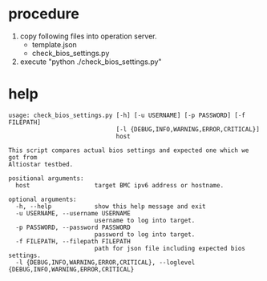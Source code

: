 # procedure
1. copy following files into operation server.
    * template.json
    * check_bios_settings.py
2. execute "python ./check_bios_settings.py"

# help
    usage: check_bios_settings.py [-h] [-u USERNAME] [-p PASSWORD] [-f FILEPATH]
                                  [-l {DEBUG,INFO,WARNING,ERROR,CRITICAL}]
                                  host
    
    This script compares actual bios settings and expected one which we got from
    Altiostar testbed.
    
    positional arguments:
      host                  target BMC ipv6 address or hostname.
    
    optional arguments:
      -h, --help            show this help message and exit
      -u USERNAME, --username USERNAME
                            username to log into target.
      -p PASSWORD, --password PASSWORD
                            password to log into target.
      -f FILEPATH, --filepath FILEPATH
                            path for json file including expected bios settings.
      -l {DEBUG,INFO,WARNING,ERROR,CRITICAL}, --loglevel {DEBUG,INFO,WARNING,ERROR,CRITICAL}
